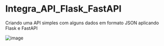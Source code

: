 # Integra_API_Flask_FastAPI
 Criando uma API simples com alguns dados em formato JSON aplicando Flask e FastAPI
 
![image](https://user-images.githubusercontent.com/60475982/203598373-db8ec231-fd26-492c-a895-37b8e946f779.png)

 
